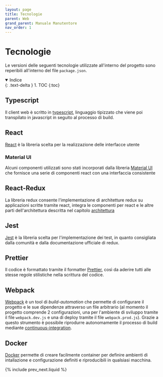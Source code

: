 ```yaml
---
layout: page
title: Tecnologie
parent: Web
grand_parent: Manuale Manutentore
nav_order: 1
---
```


# Tecnologie

Le versioni delle seguenti tecnologie utilizzate all'interno del progetto sono reperibili all'interno del file `package.json`.

<details open markdown="block">
  <summary>
    Indice
  </summary>
  {: .text-delta }
1. TOC
{:toc}
</details>

## Typescript
Il client web è scritto in
[typescript](https://www.typescriptlang.org/), linguaggio tipizzato
che viene poi transpilato in javascript in seguito al processo di
build.

## React
[React](https://reactjs.org/) è la libreria scelta per la
realizzazione delle interfacce utente

### Material UI
Alcuni componenti utilizzati sono stati incorporati dalla libreria
[Material UI](https://material-ui.com/) che fornisce una serie di
componenti react con una interfaccia consistente

## React-Redux
La libreria redux consente l'implementazione di architetture redux su
applicazioni scritte tramite react, integra le componenti per react e
le altre parti dell'architettura descritta nel capitolo [architettura](architettura)

## Jest
[Jest](https://jestjs.io/) è la libreria scelta per l'implementazione
dei test, in quanto consigliata dalla comunità e dalla documentazione
ufficiale di redux.

## Prettier
Il codice è formattato tramite il formatter
[Prettier](https://prettier.io/), così da aderire tutti alle stesse
regole stilistiche nella scrittura del codice.

## Webpack

[Webpack](https://webpack.js.org/) è un tool di _build-automation_ che
permette di configurare il progetto e le sue dipendenze attraverso un
file arbitrario (al momento il progetto comprende 2 configurazioni,
una per l'ambiente di sviluppo tramite il file `webpack.dev.js` e una
di deploy tramite il file `webpack.prod.js`). Grazie a questo
strumento è possibile riprodurre autonomamente il processo di build
mediante [continuous-integration](/glossario#continuous-integration).

## Docker

[Docker](https://www.docker.com/) permette di creare facilmente
container per definire ambienti di intallazione e configurazione
definiti e riproducibili in qualsiasi macchina.

{% include prev_next.liquid %}
